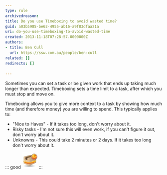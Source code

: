 ```yaml
---
type: rule
archivedreason: 
title: Do you use Timeboxing to avoid wasted time?
guid: a03b5985-be62-4955-ab16-a9f83dfaa21a
uri: do-you-use-timeboxing-to-avoid-wasted-time
created: 2013-11-18T07:28:57.0000000Z
authors:
- title: Ben Cull
  url: https://ssw.com.au/people/ben-cull
related: []
redirects: []

---
```


Sometimes you can set a task or be given work that ends up taking much longer than expected. Timeboxing sets a time limit to a task, after which you must stop and move on. 
<!--endintro-->

Timeboxing allows you to give more context to a task by showing how much time (and therefore money) you are willing to spend. This typically applies to:

* "Nice to Haves" - If it takes too long, don't worry about it.
* Risky tasks - I'm not sure this will even work, if you can't figure it out, don't worry about it.
* Unknowns - This could take 2 minutes or 2 days. If it takes too long don't worry about it.

::: good
![Figure: Good Example. A timeboxing of one hour. Assignee should not spend more than the time allocated on this task](time-box-scrum-small.jpg)
:::
